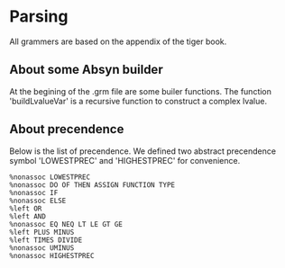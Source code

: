 Parsing
===

All grammers are based on the appendix of the tiger book.

About some Absyn builder
---

At the begining of the .grm file are some builer functions. The function 'buildLvalueVar' is a recursive function to construct a complex lvalue.

About precendence
---

Below is the list of precendence. We defined two abstract precendence symbol 'LOWESTPREC' and 'HIGHESTPREC' for convenience.

```
%nonassoc LOWESTPREC
%nonassoc DO OF THEN ASSIGN FUNCTION TYPE
%nonassoc IF
%nonassoc ELSE
%left OR
%left AND
%nonassoc EQ NEQ LT LE GT GE
%left PLUS MINUS
%left TIMES DIVIDE
%nonassoc UMINUS
%nonassoc HIGHESTPREC
```
